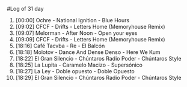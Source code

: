#Log of 31 day

1. [00:00] Ochre - National Ignition - Blue Hours
1. [09:02] CFCF - Drifts - Letters Home (Memoryhouse Remix)
1. [09:07] Melorman - After Noon - Open your eyes
1. [09:09] CFCF - Drifts - Letters Home (Memoryhouse Remix)
1. [18:16] Café Tacvba - Re - El Balcón
1. [18:18] Molotov - Dance And Dense Denso - Here We Kum
1. [18:22] El Gran Silencio - Chúntaros Radio Poder - Chúntaros Style
1. [18:25] La Lupita - Caramelo Macizo - Supersónico
1. [18:27] La Ley - Doble opuesto - Doble Opuesto
1. [18:29] El Gran Silencio - Chúntaros Radio Poder - Chúntaros Style
